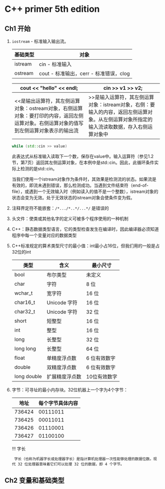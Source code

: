 # C++ primer 5th edition

## Ch1 开始

1. `iostream` - 标准输入输出流。

    | 基础类型 | 对象 |
    | ---- | ---- |
    | istream | cin - 标准输入 |
    | ostream | cout - 标准输出，cerr - 标准错误，clog |

    | cout << "hello" << endl; | cin >> v1 >> v2; |
    | ---- | ---- |
    | <<是输出运算符，其左侧运算对象：ostream对象，右侧运算对象：要打印的内容，返回左侧运算对象。右侧运算对象的值写到左侧运算对象表示的输出流 | >>是输入运算符，其左侧运算对象：istream对象，右侧：要输入的内容，返回左侧运算对象。从左侧运算对象所指定的输入流读取数据，存入右侧运算对象中 |

    ```C++
    while (std::cin >> value)
    ```
    此表达式从标准输入读取下一个数，保存在value中。输入运算符（参见1.2节，第7页）返回其左侧运算对象，在本例中是std::cin。因此，此循环条件实际上检测的是std::cin。

    当我们使用一个istream对象作为条件时，其效果是检测流的状态。如果流是有效的，即流未遇到错误，那么检测成功。当遇到文件结束符（end-of-file），或遇到一个无效输入时（例如读入的值不是一个整数），istream对象的状态会变为无效。处于无效状态的istream对象会使条件变为假。

2. 注释界定符不能嵌套：`/*.../*..*/...*/` 是错误的
3. 头文件：使类或其他名字的定义可被多个程序使用的一种机制
4. C++：静态数据类型语言，它的类型检查发生在编译时，因此编译器必须知道程序中每一个变量对应的数据类型
5. C++标准规定的算术类型尺寸的最小值：int最小占16位，但我们用的一般是占32位的int

    | 类型 | 含义 | 最小尺寸 |
    | ---- | ---- | --- |
    | bool | 布尔类型 | 未定义 |
    | char | 字符 | 8 位 |
    | wchar_t | 宽字符 | 16 位 |
    | char16_t | Unicode 字符 | 16 位 |
    | char32_t | Unicode 字符 | 32 位 |
    | short | 短整型 | 16 位 |
    | int | 整型 | 16 位 |
    | long | 长整型 | 32 位 |
    | long long | 长整型 | 64 位 |
    | float | 单精度浮点数 | 6 位有效数字 |
    | double | 双精度浮点数 | 6 位有效数字 |
    | long double | 扩展精度浮点数 | 10位有效数字 |

6. 字节：可寻址的最小内存块。32位机器上一个字为4个字节：

    | 地址 | 每个字节具体内容 |
    | ---- | ---- |
    | 736424 | 00111011 |
    | 736425 | 00011011 |
    | 736426 | 01110001 |
    | 736427 | 01100100 |

    !!! 字长

        字长（也称为机器字长或处理器字长）是指计算机处理器一次性能够处理的数据位数。现代 32 位处理器意味着它们可以处理 32 位的数据，即 4 个字节。

## Ch2 变量和基础类型




